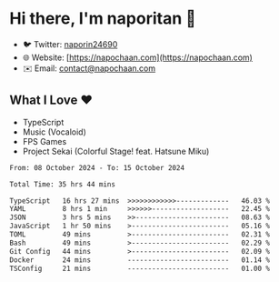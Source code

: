 # Hi there, I'm naporitan 👋

- 🐦 Twitter: [naporin24690](https://twitter.com/naporin24690)
- 🌐 Website: [https://napochaan.com](https://napochaan.com)
- ✉️ Email: [contact@napochaan.com](mailto:contact@napochaan.com)

## What I Love ❤️
- TypeScript
- Music (Vocaloid)
- FPS Games
- Project Sekai (Colorful Stage! feat. Hatsune Miku)

<!--START_SECTION:waka-->

```txt
From: 08 October 2024 - To: 15 October 2024

Total Time: 35 hrs 44 mins

TypeScript   16 hrs 27 mins  >>>>>>>>>>>>-------------   46.03 %
YAML         8 hrs 1 min     >>>>>>-------------------   22.45 %
JSON         3 hrs 5 mins    >>-----------------------   08.63 %
JavaScript   1 hr 50 mins    >------------------------   05.16 %
TOML         49 mins         >------------------------   02.31 %
Bash         49 mins         >------------------------   02.29 %
Git Config   44 mins         >------------------------   02.09 %
Docker       24 mins         -------------------------   01.14 %
TSConfig     21 mins         -------------------------   01.00 %
```

<!--END_SECTION:waka-->

